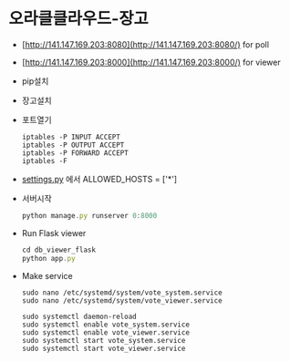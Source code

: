 # 오라클클라우드-장고

- [http://141.147.169.203:8080](http://141.147.169.203:8080/) for poll
- [http://141.147.169.203:8000](http://141.147.169.203:8000/) for viewer

- pip설치
- 장고설치

- 포트열기
    
    ```
    iptables -P INPUT ACCEPT
    iptables -P OUTPUT ACCEPT
    iptables -P FORWARD ACCEPT
    iptables -F
    ```
    
- [settings.py](http://settings.py) 에서 
ALLOWED_HOSTS = ['*']
- 서버시작
    
    ```jsx
    python manage.py runserver 0:8000
    ```
    
- Run Flask viewer
    
    ```jsx
    cd db_viewer_flask
    python app.py
    ```
    
- Make service

   ```
   sudo nano /etc/systemd/system/vote_system.service
   sudo nano /etc/systemd/system/vote_viewer.service

   sudo systemctl daemon-reload
   sudo systemctl enable vote_system.service
   sudo systemctl enable vote_viewer.service
   sudo systemctl start vote_system.service
   sudo systemctl start vote_viewer.service
   ```
